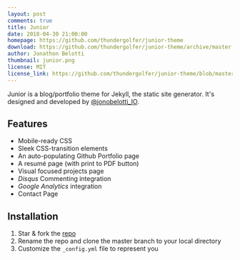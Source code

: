 ```yaml
---
layout: post
comments: true
title: Junior
date: 2018-04-30 21:00:00
homepage: https://github.com/thundergolfer/junior-theme
download: https://github.com/thundergolfer/junior-theme/archive/master.zip
author: Jonathon Belotti
thumbnail: junior.png
license: MIT
license_link: https://github.com/thundergolfer/junior-theme/blob/master/LICENSE
---
```


Junior is a blog/portfolio theme for Jekyll, the static site generator. It's designed and developed by [@jonobelotti_IO](https://twitter.com/jonobelotti_IO).

## Features

* Mobile-ready CSS
* Sleek CSS-transition elements
* An auto-populating Github Portfolio page
* A resumé page (with print to PDF button)
* Visual focused projects page
* *Disqus* Commenting integration
* *Google Analytics* integration
* Contact Page

## Installation

1. Star & fork the [repo][repo]
2. Rename the repo and clone the master branch to your local directory
3. Customize the `_config.yml` file to represent you

[repo]: https://github.com/thundergolfer/junior-theme
